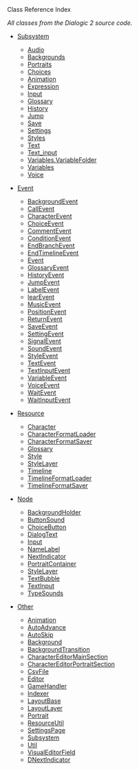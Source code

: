 
<div class="header-banner purple">
<div class="header-label purple">Class Reference Index</div>
</div>

*All classes from the Dialogic 2 source code.*

- [Subsystem]()
    - [Audio](classes/class_subsystem_audio.md)
    - [Backgrounds](classes/class_subsystem_backgrounds.md)
    - [Portraits](classes/class_subsystem_portraits.md)
    - [Choices](classes/class_subsystem_choices.md)
    - [Animation](classes/class_subsystem_animation.md)
    - [Expression](classes/class_subsystem_expression.md)
    - [Input](classes/class_subsystem_input.md)
    - [Glossary](classes/class_subsystem_glossary.md)
    - [History](classes/class_subsystem_history.md)
    - [Jump](classes/class_subsystem_jump.md)
    - [Save](classes/class_subsystem_save.md)
    - [Settings](classes/class_subsystem_settings.md)
    - [Styles](classes/class_subsystem_styles.md)
    - [Text](classes/class_subsystem_text.md)
    - [Text_input](classes/class_subsystem_text_input.md)
    - [Variables.VariableFolder](classes/class_subsystem_variables.variablefolder.md)
    - [Variables](classes/class_subsystem_variables.md)
    - [Voice](classes/class_subsystem_voice.md)

- [Event]()
    - [BackgroundEvent](classes/class_dialogicbackgroundevent.md)
    - [CallEvent](classes/class_dialogiccallevent.md)
    - [CharacterEvent](classes/class_dialogiccharacterevent.md)
    - [ChoiceEvent](classes/class_dialogicchoiceevent.md)
    - [CommentEvent](classes/class_dialogiccommentevent.md)
    - [ConditionEvent](classes/class_dialogicconditionevent.md)
    - [EndBranchEvent](classes/class_dialogicendbranchevent.md)
    - [EndTimelineEvent](classes/class_dialogicendtimelineevent.md)
    - [Event](classes/class_dialogicevent.md)
    - [GlossaryEvent](classes/class_dialogicglossaryevent.md)
    - [HistoryEvent](classes/class_dialogichistoryevent.md)
    - [JumpEvent](classes/class_dialogicjumpevent.md)
    - [LabelEvent](classes/class_dialogiclabelevent.md)
    - [learEvent](classes/class_dialogiclearevent.md)
    - [MusicEvent](classes/class_dialogicmusicevent.md)
    - [PositionEvent](classes/class_dialogicpositionevent.md)
    - [ReturnEvent](classes/class_dialogicreturnevent.md)
    - [SaveEvent](classes/class_dialogicsaveevent.md)
    - [SettingEvent](classes/class_dialogicsettingevent.md)
    - [SignalEvent](classes/class_dialogicsignalevent.md)
    - [SoundEvent](classes/class_dialogicsoundevent.md)
    - [StyleEvent](classes/class_dialogicstyleevent.md)
    - [TextEvent](classes/class_dialogictextevent.md)
    - [TextInputEvent](classes/class_dialogictextinputevent.md)
    - [VariableEvent](classes/class_dialogicvariableevent.md)
    - [VoiceEvent](classes/class_dialogicvoiceevent.md)
    - [WaitEvent](classes/class_dialogicwaitevent.md)
    - [WaitInputEvent](classes/class_dialogicwaitinputevent.md)

- [Resource]()
    - [Character](classes/class_dialogiccharacter.md)
    - [CharacterFormatLoader](classes/class_dialogiccharacterformatloader.md)
    - [CharacterFormatSaver](classes/class_dialogiccharacterformatsaver.md)
    - [Glossary](classes/class_dialogicglossary.md)
    - [Style](classes/class_dialogicstyle.md)
    - [StyleLayer](classes/class_dialogicstylelayer.md)
    - [Timeline](classes/class_dialogictimeline.md)
    - [TimelineFormatLoader](classes/class_dialogictimelineformatloader.md)
    - [TimelineFormatSaver](classes/class_dialogictimelineformatsaver.md)

- [Node]()
    - [BackgroundHolder](classes/class_dialogicnode_backgroundholder.md)
    - [ButtonSound](classes/class_dialogicnode_buttonsound.md)
    - [ChoiceButton](classes/class_dialogicnode_choicebutton.md)
    - [DialogText](classes/class_dialogicnode_dialogtext.md)
    - [Input](classes/class_dialogicnode_input.md)
    - [NameLabel](classes/class_dialogicnode_namelabel.md)
    - [NextIndicator](classes/class_dialogicnode_nextindicator.md)
    - [PortraitContainer](classes/class_dialogicnode_portraitcontainer.md)
    - [StyleLayer](classes/class_dialogicnode_stylelayer.md)
    - [TextBubble](classes/class_dialogicnode_textbubble.md)
    - [TextInput](classes/class_dialogicnode_textinput.md)
    - [TypeSounds](classes/class_dialogicnode_typesounds.md)

- [Other]()
    - [Animation](classes/class_dialogicanimation.md)
    - [AutoAdvance](classes/class_dialogicautoadvance.md)
    - [AutoSkip](classes/class_dialogicautoskip.md)
    - [Background](classes/class_dialogicbackground.md)
    - [BackgroundTransition](classes/class_dialogicbackgroundtransition.md)
    - [CharacterEditorMainSection](classes/class_dialogiccharactereditormainsection.md)
    - [CharacterEditorPortraitSection](classes/class_dialogiccharactereditorportraitsection.md)
    - [CsvFile](classes/class_dialogiccsvfile.md)
    - [Editor](classes/class_dialogiceditor.md)
    - [GameHandler](classes/class_dialogicgamehandler.md)
    - [Indexer](classes/class_dialogicindexer.md)
    - [LayoutBase](classes/class_dialogiclayoutbase.md)
    - [LayoutLayer](classes/class_dialogiclayoutlayer.md)
    - [Portrait](classes/class_dialogicportrait.md)
    - [ResourceUtil](classes/class_dialogicresourceutil.md)
    - [SettingsPage](classes/class_dialogicsettingspage.md)
    - [Subsystem](classes/class_dialogicsubsystem.md)
    - [Util](classes/class_dialogicutil.md)
    - [VisualEditorField](classes/class_dialogicvisualeditorfield.md)
    - [DNextIndicator](classes/class_dnextindicator.md)
